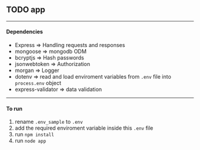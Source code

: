 ## TODO app
---

#### Dependencies
- Express => Handling requests and responses
- mongoose => mongodb ODM
- bcryptjs => Hash passwords
- jsonwebtoken => Authorization
- morgan => Logger
- dotenv => read and load enviroment variables from `.env` file into `process.env` object
- express-validator => data validation

---
#### To run
1. rename `.env_sample` to `.env` 
1. add the required enviroment variable inside this `.env` file
1. run `npm install`
1. run `node app`
